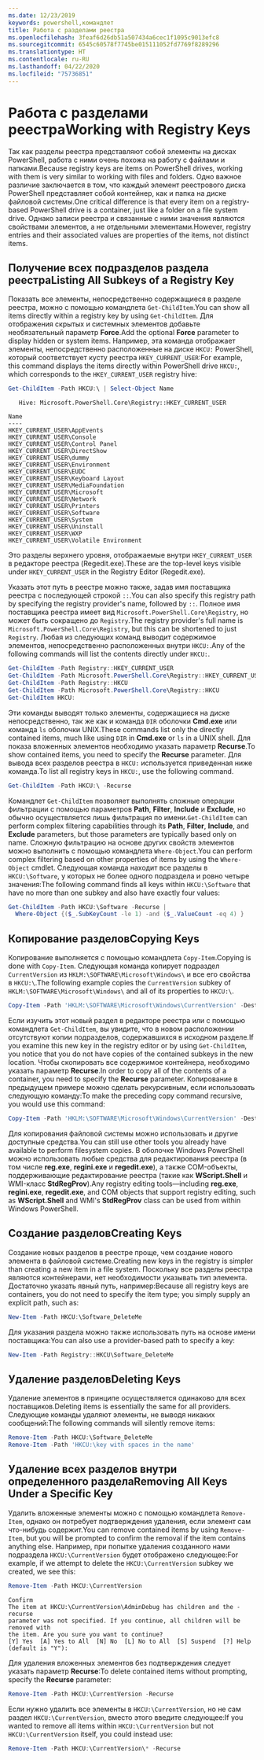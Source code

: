 ```yaml
---
ms.date: 12/23/2019
keywords: powershell,командлет
title: Работа с разделами реестра
ms.openlocfilehash: 3feaf6d26db51a507434a6cec1f1095c9013efc8
ms.sourcegitcommit: 6545c60578f7745be015111052fd7769f8289296
ms.translationtype: HT
ms.contentlocale: ru-RU
ms.lasthandoff: 04/22/2020
ms.locfileid: "75736851"
---
```

# <a name="working-with-registry-keys"></a><span data-ttu-id="c3c8d-103">Работа с разделами реестра</span><span class="sxs-lookup"><span data-stu-id="c3c8d-103">Working with Registry Keys</span></span>

<span data-ttu-id="c3c8d-104">Так как разделы реестра представляют собой элементы на дисках PowerShell, работа с ними очень похожа на работу с файлами и папками.</span><span class="sxs-lookup"><span data-stu-id="c3c8d-104">Because registry keys are items on PowerShell drives, working with them is very similar to working with files and folders.</span></span> <span data-ttu-id="c3c8d-105">Одно важное различие заключается в том, что каждый элемент реестрового диска PowerShell представляет собой контейнер, как и папка на диске файловой системы.</span><span class="sxs-lookup"><span data-stu-id="c3c8d-105">One critical difference is that every item on a registry-based PowerShell drive is a container, just like a folder on a file system drive.</span></span> <span data-ttu-id="c3c8d-106">Однако записи реестра и связанные с ними значения являются свойствами элементов, а не отдельными элементами.</span><span class="sxs-lookup"><span data-stu-id="c3c8d-106">However, registry entries and their associated values are properties of the items, not distinct items.</span></span>

## <a name="listing-all-subkeys-of-a-registry-key"></a><span data-ttu-id="c3c8d-107">Получение всех подразделов раздела реестра</span><span class="sxs-lookup"><span data-stu-id="c3c8d-107">Listing All Subkeys of a Registry Key</span></span>

<span data-ttu-id="c3c8d-108">Показать все элементы, непосредственно содержащиеся в разделе реестра, можно с помощью командлета `Get-ChildItem`.</span><span class="sxs-lookup"><span data-stu-id="c3c8d-108">You can show all items directly within a registry key by using `Get-ChildItem`.</span></span> <span data-ttu-id="c3c8d-109">Для отображения скрытых и системных элементов добавьте необязательный параметр **Force**.</span><span class="sxs-lookup"><span data-stu-id="c3c8d-109">Add the optional **Force** parameter to display hidden or system items.</span></span> <span data-ttu-id="c3c8d-110">Например, эта команда отображает элементы, непосредственно расположенные на диске `HKCU:` PowerShell, который соответствует кусту реестра `HKEY_CURRENT_USER`:</span><span class="sxs-lookup"><span data-stu-id="c3c8d-110">For example, this command displays the items directly within PowerShell drive `HKCU:`, which corresponds to the `HKEY_CURRENT_USER` registry hive:</span></span>

```powershell
Get-ChildItem -Path HKCU:\ | Select-Object Name
```

```Output
   Hive: Microsoft.PowerShell.Core\Registry::HKEY_CURRENT_USER

Name
----
HKEY_CURRENT_USER\AppEvents
HKEY_CURRENT_USER\Console
HKEY_CURRENT_USER\Control Panel
HKEY_CURRENT_USER\DirectShow
HKEY_CURRENT_USER\dummy
HKEY_CURRENT_USER\Environment
HKEY_CURRENT_USER\EUDC
HKEY_CURRENT_USER\Keyboard Layout
HKEY_CURRENT_USER\MediaFoundation
HKEY_CURRENT_USER\Microsoft
HKEY_CURRENT_USER\Network
HKEY_CURRENT_USER\Printers
HKEY_CURRENT_USER\Software
HKEY_CURRENT_USER\System
HKEY_CURRENT_USER\Uninstall
HKEY_CURRENT_USER\WXP
HKEY_CURRENT_USER\Volatile Environment
```

<span data-ttu-id="c3c8d-111">Это разделы верхнего уровня, отображаемые внутри `HKEY_CURRENT_USER` в редакторе реестра (Regedit.exe).</span><span class="sxs-lookup"><span data-stu-id="c3c8d-111">These are the top-level keys visible under `HKEY_CURRENT_USER` in the Registry Editor (Regedit.exe).</span></span>

<span data-ttu-id="c3c8d-112">Указать этот путь в реестре можно также, задав имя поставщика реестра с последующей строкой `::`.</span><span class="sxs-lookup"><span data-stu-id="c3c8d-112">You can also specify this registry path by specifying the registry provider's name, followed by `::`.</span></span> <span data-ttu-id="c3c8d-113">Полное имя поставщика реестра имеет вид `Microsoft.PowerShell.Core\Registry`, но может быть сокращено до `Registry`.</span><span class="sxs-lookup"><span data-stu-id="c3c8d-113">The registry provider's full name is `Microsoft.PowerShell.Core\Registry`, but this can be shortened to just `Registry`.</span></span> <span data-ttu-id="c3c8d-114">Любая из следующих команд выводит содержимое элементов, непосредственно расположенных внутри `HKCU:`.</span><span class="sxs-lookup"><span data-stu-id="c3c8d-114">Any of the following commands will list the contents directly under `HKCU:`.</span></span>

```powershell
Get-ChildItem -Path Registry::HKEY_CURRENT_USER
Get-ChildItem -Path Microsoft.PowerShell.Core\Registry::HKEY_CURRENT_USER
Get-ChildItem -Path Registry::HKCU
Get-ChildItem -Path Microsoft.PowerShell.Core\Registry::HKCU
Get-ChildItem HKCU:
```

<span data-ttu-id="c3c8d-115">Эти команды выводят только элементы, содержащиеся на диске непосредственно, так же как и команда `DIR` оболочки **Cmd.exe** или команда `ls` оболочки UNIX.</span><span class="sxs-lookup"><span data-stu-id="c3c8d-115">These commands list only the directly contained items, much like using `DIR` in **Cmd.exe** or `ls` in a UNIX shell.</span></span> <span data-ttu-id="c3c8d-116">Для показа вложенных элементов необходимо указать параметр **Recurse**.</span><span class="sxs-lookup"><span data-stu-id="c3c8d-116">To show contained items, you need to specify the **Recurse** parameter.</span></span> <span data-ttu-id="c3c8d-117">Для вывода всех разделов реестра в `HKCU:` используется приведенная ниже команда.</span><span class="sxs-lookup"><span data-stu-id="c3c8d-117">To list all registry keys in `HKCU:`, use the following command.</span></span>

```powershell
Get-ChildItem -Path HKCU:\ -Recurse
```

<span data-ttu-id="c3c8d-118">Командлет `Get-ChildItem` позволяет выполнять сложные операции фильтрации с помощью параметров **Path**, **Filter**, **Include** и **Exclude**, но обычно осуществляется лишь фильтрация по имени.</span><span class="sxs-lookup"><span data-stu-id="c3c8d-118">`Get-ChildItem` can perform complex filtering capabilities through its **Path**, **Filter**, **Include**, and **Exclude** parameters, but those parameters are typically based only on name.</span></span> <span data-ttu-id="c3c8d-119">Сложную фильтрацию на основе других свойств элементов можно выполнить с помощью командлета `Where-Object`.</span><span class="sxs-lookup"><span data-stu-id="c3c8d-119">You can perform complex filtering based on other properties of items by using the `Where-Object` cmdlet.</span></span> <span data-ttu-id="c3c8d-120">Следующая команда находит все разделы в `HKCU:\Software`, у которых не более одного подраздела и ровно четыре значения:</span><span class="sxs-lookup"><span data-stu-id="c3c8d-120">The following command finds all keys within `HKCU:\Software` that have no more than one subkey and also have exactly four values:</span></span>

```powershell
Get-ChildItem -Path HKCU:\Software -Recurse |
  Where-Object {($_.SubKeyCount -le 1) -and ($_.ValueCount -eq 4) }
```

## <a name="copying-keys"></a><span data-ttu-id="c3c8d-121">Копирование разделов</span><span class="sxs-lookup"><span data-stu-id="c3c8d-121">Copying Keys</span></span>

<span data-ttu-id="c3c8d-122">Копирование выполняется с помощью командлета `Copy-Item`.</span><span class="sxs-lookup"><span data-stu-id="c3c8d-122">Copying is done with `Copy-Item`.</span></span> <span data-ttu-id="c3c8d-123">Следующая команда копирует подраздел `CurrentVersion` из `HKLM:\SOFTWARE\Microsoft\Windows\` и все его свойства в `HKCU:\`.</span><span class="sxs-lookup"><span data-stu-id="c3c8d-123">The following example copies the `CurrentVersion` subkey of `HKLM:\SOFTWARE\Microsoft\Windows\` and all of its properties to `HKCU:\`.</span></span>

```powershell
Copy-Item -Path 'HKLM:\SOFTWARE\Microsoft\Windows\CurrentVersion' -Destination HKCU:
```

<span data-ttu-id="c3c8d-124">Если изучить этот новый раздел в редакторе реестра или с помощью командлета `Get-ChildItem`, вы увидите, что в новом расположении отсутствуют копии подразделов, содержавшихся в исходном разделе.</span><span class="sxs-lookup"><span data-stu-id="c3c8d-124">If you examine this new key in the registry editor or by using `Get-ChildItem`, you notice that you do not have copies of the contained subkeys in the new location.</span></span> <span data-ttu-id="c3c8d-125">Чтобы скопировать все содержимое контейнера, необходимо указать параметр **Recurse**.</span><span class="sxs-lookup"><span data-stu-id="c3c8d-125">In order to copy all of the contents of a container, you need to specify the **Recurse** parameter.</span></span> <span data-ttu-id="c3c8d-126">Копирование в предыдущем примере можно сделать рекурсивным, если использовать следующую команду:</span><span class="sxs-lookup"><span data-stu-id="c3c8d-126">To make the preceding copy command recursive, you would use this command:</span></span>

```powershell
Copy-Item -Path 'HKLM:\SOFTWARE\Microsoft\Windows\CurrentVersion' -Destination HKCU: -Recurse
```

<span data-ttu-id="c3c8d-127">Для копирования файловой системы можно использовать и другие доступные средства.</span><span class="sxs-lookup"><span data-stu-id="c3c8d-127">You can still use other tools you already have available to perform filesystem copies.</span></span> <span data-ttu-id="c3c8d-128">В оболочке Windows PowerShell можно использовать любые средства для редактирования реестра (в том числе **reg.exe**, **regini.exe** и **regedit.exe**), а также COM-объекты, поддерживающие редактирование реестра (такие как **WScript.Shell** и WMI-класс **StdRegProv**).</span><span class="sxs-lookup"><span data-stu-id="c3c8d-128">Any registry editing tools—including **reg.exe**, **regini.exe**, **regedit.exe**, and COM objects that support registry editing, such as **WScript.Shell** and WMI's **StdRegProv** class can be used from within Windows PowerShell.</span></span>

## <a name="creating-keys"></a><span data-ttu-id="c3c8d-129">Создание разделов</span><span class="sxs-lookup"><span data-stu-id="c3c8d-129">Creating Keys</span></span>

<span data-ttu-id="c3c8d-130">Создание новых разделов в реестре проще, чем создание нового элемента в файловой системе.</span><span class="sxs-lookup"><span data-stu-id="c3c8d-130">Creating new keys in the registry is simpler than creating a new item in a file system.</span></span> <span data-ttu-id="c3c8d-131">Поскольку все разделы реестра являются контейнерами, нет необходимости указывать тип элемента. Достаточно указать явный путь, например:</span><span class="sxs-lookup"><span data-stu-id="c3c8d-131">Because all registry keys are containers, you do not need to specify the item type; you simply supply an explicit path, such as:</span></span>

```powershell
New-Item -Path HKCU:\Software_DeleteMe
```

<span data-ttu-id="c3c8d-132">Для указания раздела можно также использовать путь на основе имени поставщика:</span><span class="sxs-lookup"><span data-stu-id="c3c8d-132">You can also use a provider-based path to specify a key:</span></span>

```powershell
New-Item -Path Registry::HKCU\Software_DeleteMe
```

## <a name="deleting-keys"></a><span data-ttu-id="c3c8d-133">Удаление разделов</span><span class="sxs-lookup"><span data-stu-id="c3c8d-133">Deleting Keys</span></span>

<span data-ttu-id="c3c8d-134">Удаление элементов в принципе осуществляется одинаково для всех поставщиков.</span><span class="sxs-lookup"><span data-stu-id="c3c8d-134">Deleting items is essentially the same for all providers.</span></span> <span data-ttu-id="c3c8d-135">Следующие команды удаляют элементы, не выводя никаких сообщений:</span><span class="sxs-lookup"><span data-stu-id="c3c8d-135">The following commands will silently remove items:</span></span>

```powershell
Remove-Item -Path HKCU:\Software_DeleteMe
Remove-Item -Path 'HKCU:\key with spaces in the name'
```

## <a name="removing-all-keys-under-a-specific-key"></a><span data-ttu-id="c3c8d-136">Удаление всех разделов внутри определенного раздела</span><span class="sxs-lookup"><span data-stu-id="c3c8d-136">Removing All Keys Under a Specific Key</span></span>

<span data-ttu-id="c3c8d-137">Удалить вложенные элементы можно с помощью командлета `Remove-Item`, однако он потребует подтверждения удаления, если элемент сам что-нибудь содержит.</span><span class="sxs-lookup"><span data-stu-id="c3c8d-137">You can remove contained items by using `Remove-Item`, but you will be prompted to confirm the removal if the item contains anything else.</span></span> <span data-ttu-id="c3c8d-138">Например, при попытке удаления созданного нами подраздела `HKCU:\CurrentVersion` будет отображено следующее:</span><span class="sxs-lookup"><span data-stu-id="c3c8d-138">For example, if we attempt to delete the `HKCU:\CurrentVersion` subkey we created, we see this:</span></span>

```powershell
Remove-Item -Path HKCU:\CurrentVersion
```

```Output
Confirm
The item at HKCU:\CurrentVersion\AdminDebug has children and the -recurse
parameter was not specified. If you continue, all children will be removed with
the item. Are you sure you want to continue?
[Y] Yes  [A] Yes to All  [N] No  [L] No to All  [S] Suspend  [?] Help (default is "Y"):
```

<span data-ttu-id="c3c8d-139">Для удаления вложенных элементов без подтверждения следует указать параметр **Recurse**:</span><span class="sxs-lookup"><span data-stu-id="c3c8d-139">To delete contained items without prompting, specify the **Recurse** parameter:</span></span>

```powershell
Remove-Item -Path HKCU:\CurrentVersion -Recurse
```

<span data-ttu-id="c3c8d-140">Если нужно удалить все элементы в `HKCU:\CurrentVersion`, но не сам раздел `HKCU:\CurrentVersion`, вместо этого введите следующее:</span><span class="sxs-lookup"><span data-stu-id="c3c8d-140">If you wanted to remove all items within `HKCU:\CurrentVersion` but not `HKCU:\CurrentVersion` itself, you could instead use:</span></span>

```powershell
Remove-Item -Path HKCU:\CurrentVersion\* -Recurse
```
